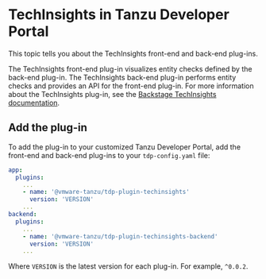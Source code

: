 # TechInsights in Tanzu Developer Portal

This topic tells you about the TechInsights front-end and back-end plug-ins.

The TechInsights front-end plug-in visualizes entity checks defined by the back-end plug-in.
The TechInsights back-end plug-in performs entity checks and provides an API for the front-end plug-in.
For more information about the TechInsights plug-in, see the
[Backstage TechInsights documentation](https://github.com/backstage/backstage/tree/master/plugins/tech-insights).

## <a id="add-plug-in"></a> Add the plug-in

To add the plug-in to your customized Tanzu Developer Portal, add the front-end and back-end
plug-ins to your `tdp-config.yaml` file:

```yaml
app:
  plugins:
    ...
    - name: '@vmware-tanzu/tdp-plugin-techinsights'
      version: 'VERSION'
    ...
backend:
  plugins:
    ...
    - name: '@vmware-tanzu/tdp-plugin-techinsights-backend'
      version: 'VERSION'
    ...
```

Where `VERSION` is the latest version for each plug-in. For example, `^0.0.2`.